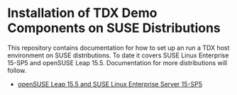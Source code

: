 # Installation of TDX Demo Components on SUSE Distributions

This repository contains documentation for how to set up an run a TDX host
environment on SUSE distributions. To date it covers SUSE Linux Enterprise
15-SP5 and openSUSE Leap 15.5. Documentation for more distributions will
follow.

* [openSUSE Leap 15.5 and SUSE Linux Enterprise Server 15-SP5](INSTALL-SLES-15-SP5.md)

